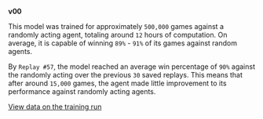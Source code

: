 

<b>v00</b>

This model was trained for approximately `500,000` games against a randomly acting agent, totaling around `12` hours of computation.  On average, it is capable of winning `89%` - `91%` of its games against random agents.

By `Replay #57`, the model reached an average win percentage of `90%` against the randomly acting over the previous `30` saved replays.  This means that after around `15,000` games, the agent made little improvement to its performance against randomly acting agents.

<a href="https://wandb.ai/fischerai/tabtacs/runs/2mq02bu2?workspace=user-fischerai">View data on the training run</a>

